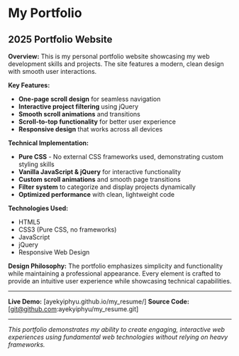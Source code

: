 # My Portfolio

## 2025 Portfolio Website

**Overview:**
This is my personal portfolio website showcasing my web development skills and projects. The site features a modern, clean design with smooth user interactions.

**Key Features:**
- **One-page scroll design** for seamless navigation
- **Interactive project filtering** using jQuery
- **Smooth scroll animations** and transitions
- **Scroll-to-top functionality** for better user experience
- **Responsive design** that works across all devices

**Technical Implementation:**
- **Pure CSS** - No external CSS frameworks used, demonstrating custom styling skills
- **Vanilla JavaScript & jQuery** for interactive functionality
- **Custom scroll animations** and smooth page transitions
- **Filter system** to categorize and display projects dynamically
- **Optimized performance** with clean, lightweight code

**Technologies Used:**
- HTML5
- CSS3 (Pure CSS, no frameworks)
- JavaScript
- jQuery
- Responsive Web Design

**Design Philosophy:**
The portfolio emphasizes simplicity and functionality while maintaining a professional appearance. Every element is crafted to provide an intuitive user experience while showcasing technical capabilities.

---

**Live Demo:** [ayekyiphyu.github.io/my_resume/]
**Source Code:** [git@github.com:ayekyiphyu/my_resume.git]

---

*This portfolio demonstrates my ability to create engaging, interactive web experiences using fundamental web technologies without relying on heavy frameworks.*
